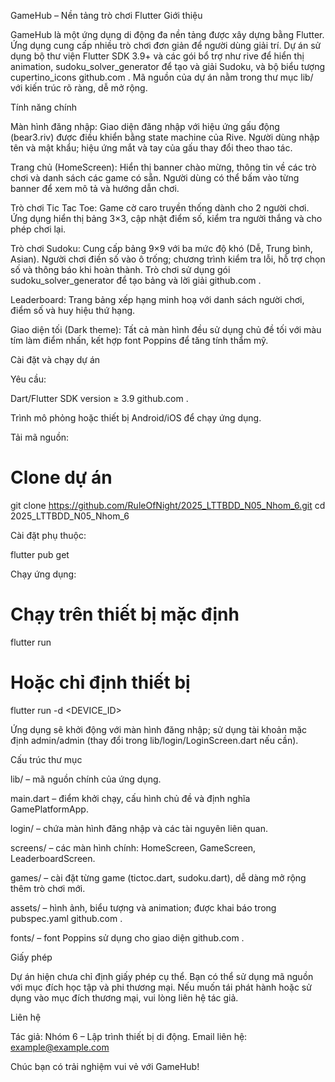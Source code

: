 GameHub – Nền tảng trò chơi Flutter
Giới thiệu

GameHub là một ứng dụng di động đa nền tảng được xây dựng bằng Flutter. Ứng dụng cung cấp nhiều trò chơi đơn giản để người dùng giải trí. Dự án sử dụng bộ thư viện Flutter SDK 3.9+ và các gói bổ trợ như rive để hiển thị animation, sudoku_solver_generator để tạo và giải Sudoku, và bộ biểu tượng cupertino_icons
github.com
. Mã nguồn của dự án nằm trong thư mục lib/ với kiến trúc rõ ràng, dễ mở rộng.

Tính năng chính

Màn hình đăng nhập: Giao diện đăng nhập với hiệu ứng gấu động (bear3.riv) được điều khiển bằng state machine của Rive. Người dùng nhập tên và mật khẩu; hiệu ứng mắt và tay của gấu thay đổi theo thao tác.

Trang chủ (HomeScreen): Hiển thị banner chào mừng, thông tin về các trò chơi và danh sách các game có sẵn. Người dùng có thể bấm vào từng banner để xem mô tả và hướng dẫn chơi.

Trò chơi Tic Tac Toe: Game cờ caro truyền thống dành cho 2 người chơi. Ứng dụng hiển thị bảng 3×3, cập nhật điểm số, kiểm tra người thắng và cho phép chơi lại.

Trò chơi Sudoku: Cung cấp bảng 9×9 với ba mức độ khó (Dễ, Trung bình, Asian). Người chơi điền số vào ô trống; chương trình kiểm tra lỗi, hỗ trợ chọn số và thông báo khi hoàn thành. Trò chơi sử dụng gói sudoku_solver_generator để tạo bảng và lời giải
github.com
.

Leaderboard: Trang bảng xếp hạng minh hoạ với danh sách người chơi, điểm số và huy hiệu thứ hạng.

Giao diện tối (Dark theme): Tất cả màn hình đều sử dụng chủ đề tối với màu tím làm điểm nhấn, kết hợp font Poppins để tăng tính thẩm mỹ.

Cài đặt và chạy dự án

Yêu cầu:

Dart/Flutter SDK version ≥ 3.9
github.com
.

Trình mô phỏng hoặc thiết bị Android/iOS để chạy ứng dụng.

Tải mã nguồn:

# Clone dự án
git clone https://github.com/RuleOfNight/2025_LTTBDD_N05_Nhom_6.git
cd 2025_LTTBDD_N05_Nhom_6


Cài đặt phụ thuộc:

flutter pub get


Chạy ứng dụng:

# Chạy trên thiết bị mặc định
flutter run

# Hoặc chỉ định thiết bị
flutter run -d <DEVICE_ID>


Ứng dụng sẽ khởi động với màn hình đăng nhập; sử dụng tài khoản mặc định admin/admin (thay đổi trong lib/login/LoginScreen.dart nếu cần).

Cấu trúc thư mục

lib/ – mã nguồn chính của ứng dụng.

main.dart – điểm khởi chạy, cấu hình chủ đề và định nghĩa GamePlatformApp.

login/ – chứa màn hình đăng nhập và các tài nguyên liên quan.

screens/ – các màn hình chính: HomeScreen, GameScreen, LeaderboardScreen.

games/ – cài đặt từng game (tictoc.dart, sudoku.dart), dễ dàng mở rộng thêm trò chơi mới.

assets/ – hình ảnh, biểu tượng và animation; được khai báo trong pubspec.yaml
github.com
.

fonts/ – font Poppins sử dụng cho giao diện
github.com
.

Giấy phép

Dự án hiện chưa chỉ định giấy phép cụ thể. Bạn có thể sử dụng mã nguồn với mục đích học tập và phi thương mại. Nếu muốn tái phát hành hoặc sử dụng vào mục đích thương mại, vui lòng liên hệ tác giả.

Liên hệ

Tác giả: Nhóm 6 – Lập trình thiết bị di động.
Email liên hệ: example@example.com

Chúc bạn có trải nghiệm vui vẻ với GameHub!
